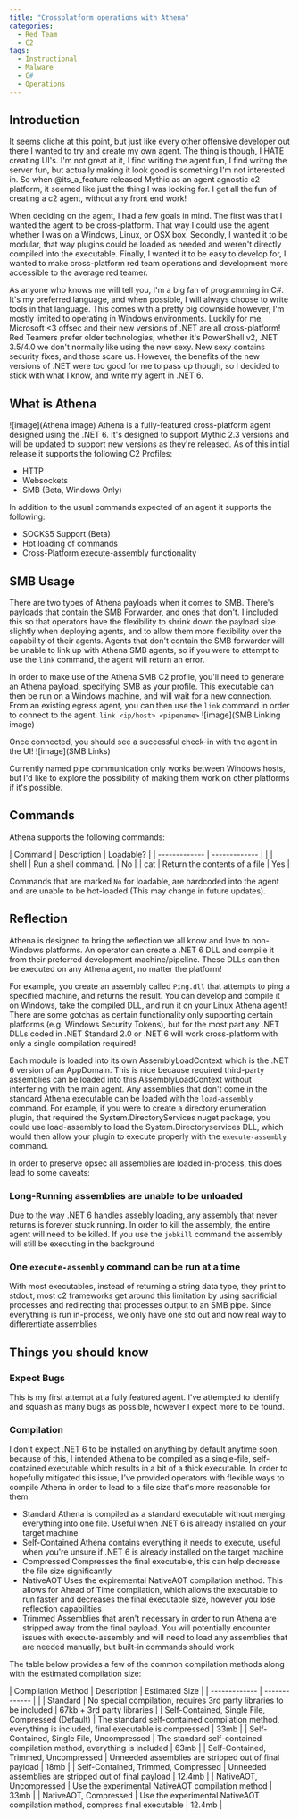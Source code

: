 ```yaml
---
title: "Crossplatform operations with Athena"
categories:
  - Red Team
  - C2
tags:
  - Instructional
  - Malware
  - C#
  - Operations
---
```


## Introduction
It seems cliche at this point, but just like every other offensive developer out there I wanted to try and create my own agent. The thing is though, I HATE creating UI's. I'm not great at it, I find writing the agent fun, I find writng the server fun, but actually making it look good is something I'm not interested in. So when @its_a_feature released Mythic as an agent agnostic c2 platform, it seemed like just the thing I was looking for. I get all the fun of creating a c2 agent, without any front end work!

When deciding on the agent, I had a few goals in mind. The first was that I wanted the agent to be cross-platform. That way I could use the agent whether I was on a Windows, Linux, or OSX box. Secondly, I wanted it to be modular, that way plugins could be loaded as needed and weren't directly compiled into the executable. Finally, I wanted it to be easy to develop for, I wanted to make cross-platform red team operations and development more accessible to the average red teamer.

As anyone who knows me will tell you, I'm a big fan of programming in C#. It's my preferred language, and when possible, I will always choose to write tools in that language. This comes with a pretty big downside however, I'm mostly limited to operating in Windows environments. Luckily for me, Microsoft <3 offsec and their new versions of .NET are all cross-platform! Red Teamers prefer older technologies, whether it's PowerShell v2, .NET 3.5/4.0 we don't normally like using the new sexy. New sexy contains security fixes, and those scare us. However, the benefits of the new versions of .NET were too good for me to pass up though, so I decided to stick with what I know, and write my agent in .NET 6.

##  What is Athena
![image](Athena image)
Athena is a fully-featured cross-platform agent designed using the .NET 6. It's designed to support Mythic 2.3 versions and will be updated to support new versions as they're released. As of this initial release it supports the following C2 Profiles:
- HTTP
- Websockets
- SMB (Beta, Windows Only)

In addition to the usual commands expected of an agent it supports the following:
- SOCKS5 Support (Beta)
- Hot loading of commands
- Cross-Platform execute-assembly functionality

## SMB Usage
There are two types of Athena payloads when it comes to SMB. There's payloads that contain the SMB Forwarder, and ones that don't. I included this so that operators have the flexibility to shrink down the payload size slightly when deploying agents, and to allow them more flexibility over the capability of their agents. Agents that don't contain the SMB forwarder will be unable to link up with Athena SMB agents, so if you were to attempt to use the `link` command, the agent will return an error.

In order to make use of the Athena SMB C2 profile, you'll need to generate an Athena payload, specifying SMB as your profile. This executable can then be run on a Windows machine, and will wait for a new connection. From an existing egress agent, you can then use the `link` command in order to connect to the agent.
`link <ip/host> <pipename>`
![image](SMB Linking image)

Once connected, you should see a successful check-in with the agent in the UI!
![image](SMB Links)

Currently named pipe communication only works between Windows hosts, but I'd like to explore the possibility of making them work on other platforms if it's possible.

## Commands
Athena supports the following commands:

| Command  | Description | Loadable? |
| ------------- | ------------- | |
| shell  | Run a shell command. | No |
| cat | Return the contents of a file  | Yes |

Commands that are marked `No` for loadable, are hardcoded into the agent and are unable to be hot-loaded (This may change in future updates).

## Reflection
Athena is designed to bring the reflection we all know and love to non-Windows platforms. An operator can create a .NET 6 DLL and compile it from their preferred development machine/pipeline. These DLLs can then be executed on any Athena agent, no matter the platform!

For example, you create an assembly called `Ping.dll` that attempts to ping a specified machine, and returns the result. You can develop and compile it on Windows, take the compiled DLL, and run it on your Linux Athena agent! There are some gotchas as certain functionality only supporting certain platforms (e.g. Windows Security Tokens), but for the most part any .NET DLLs coded in .NET Standard 2.0 or .NET 6 will work cross-platform with only a single compilation required!

Each module is loaded into its own AssemblyLoadContext which is the .NET 6 version of an AppDomain. This is nice because required third-party assemblies can be loaded into this AssemblyLoadContext without interfering with the main agent. Any assemblies that don't come in the standard Athena executable can be loaded with the `load-assembly` command. For example, if you were to create a directory enumeration plugin, that required the System.DirectoryServices nuget package, you could use load-assembly to load the System.Directoryservices DLL, which would then allow your plugin to execute properly with the `execute-assembly` command.

In order to preserve opsec all assemblies are loaded in-process, this does lead to some caveats:

### Long-Running assemblies are unable to be unloaded
Due to the way .NET 6 handles assebly loading, any assembly that never returns is forever stuck running. In order to kill the assembly, the entire agent will need to be killed. If you use the `jobkill` command the assembly will still be executing in the background
### One `execute-assembly` command can be run at a time
With most executables, instead of returning a string data type, they print to stdout, most c2 frameworks get around this limitation by using sacrificial processes and redirecting that processes output to an SMB pipe. Since everything is run in-process, we only have one std out and now real way to differentiate assemblies

## Things you should know
### Expect Bugs
This is my first attempt at a fully featured agent. I've attempted to identify and squash as many bugs as possible, however I expect more to be found.
### Compilation
I don't expect .NET 6 to be installed on anything by default anytime soon, because of this, I intended Athena to be compiled as a single-file, self-contained executable which results in a bit of a thick executable. In order to hopefully mitigated this issue, I've provided operators with flexible ways to compile Athena in order to lead to a file size that's more reasonable for them:

- Standard
	Athena is compiled as a standard executable without merging everything into one file. Useful when .NET 6 is already installed on your target machine
- Self-Contained
	Athena contains everything it needs to execute, useful when you're unsure if .NET 6 is already installed on the target machine
- Compressed
	Compresses the final executable, this can help decrease the file size significantly
- NativeAOT
	Uses the expiremental NativeAOT compilation method. This allows for Ahead of Time compilation, which allows the executable to run faster and decreases the final executable size, however you lose reflection capabilities
- Trimmed
	Assemblies that aren't necessary in order to run Athena are stripped away from the final payload. You will potentially encounter issues with execute-assembly and will need to load any assemblies that are needed manually, but built-in commands should work 

The table below provides a few of the common compilation methods along with the estimated compilation size:

| Compilation Method  | Description | Estimated Size |
| ------------- | ------------- | |
| Standard  | No special compilation, requires 3rd party libraries to be included | 67kb + 3rd party libraries |
| Self-Contained, Single File, Compressed (Default) | The standard self-contained compilation method, everything is included, final executable is compressed | 33mb |
| Self-Contained, Single File, Uncompressed | The standard self-contained compilation method, everything is included | 63mb |
| Self-Contained, Trimmed, Uncompressed | Unneeded assemblies are stripped out of final payload | 18mb |
| Self-Contained, Trimmed, Compressed | Unneeded assemblies are stripped out of final payload | 12.4mb |
| NativeAOT, Uncompressed | Use the experimental NativeAOT compilation method | 33mb |
| NativeAOT, Compressed | Use the experimental NativeAOT compilation method, compress final executable | 12.4mb |

